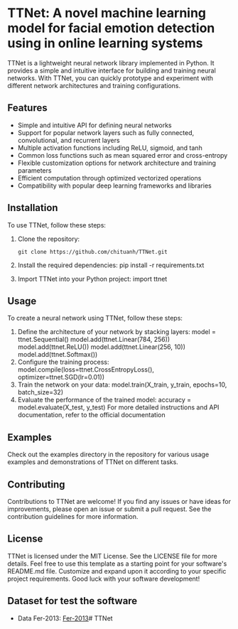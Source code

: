 # TTNet: A novel machine learning model for facial emotion detection using in online learning systems
TTNet is a lightweight neural network library implemented in Python. It provides a simple and intuitive interface for building and training neural networks. With TTNet, you can quickly prototype and experiment with different network architectures and training configurations.

## Features

- Simple and intuitive API for defining neural networks
- Support for popular network layers such as fully connected, convolutional, and recurrent layers
- Multiple activation functions including ReLU, sigmoid, and tanh
- Common loss functions such as mean squared error and cross-entropy
- Flexible customization options for network architecture and training parameters
- Efficient computation through optimized vectorized operations
- Compatibility with popular deep learning frameworks and libraries

## Installation

To use TTNet, follow these steps:

1. Clone the repository:

   ```shell
   git clone https://github.com/chituanh/TTNet.git

2. Install the required dependencies:
pip install -r requirements.txt

3. Import TTNet into your Python project:
import ttnet
## Usage
To create a neural network using TTNet, follow these steps:
1. Define the architecture of your network by stacking layers:
model = ttnet.Sequential()
model.add(ttnet.Linear(784, 256))
model.add(ttnet.ReLU())
model.add(ttnet.Linear(256, 10))
model.add(ttnet.Softmax())
2. Configure the training process:
model.compile(loss=ttnet.CrossEntropyLoss(), optimizer=ttnet.SGD(lr=0.01))
3. Train the network on your data:
model.train(X_train, y_train, epochs=10, batch_size=32)
4. Evaluate the performance of the trained model:
accuracy = model.evaluate(X_test, y_test)
For more detailed instructions and API documentation, refer to the official documentation

## Examples
Check out the examples directory in the repository for various usage examples and demonstrations of TTNet on different tasks.

## Contributing
Contributions to TTNet are welcome! If you find any issues or have ideas for improvements, please open an issue or submit a pull request. See the contribution guidelines for more information.

## License
TTNet is licensed under the MIT License. See the LICENSE file for more details.
Feel free to use this template as a starting point for your software's README.md file. Customize and expand upon it according to your specific project requirements. Good luck with your software development!

## Dataset for test the software
 - Data Fer-2013: [Fer-2013](https://www.kaggle.com/datasets/msambare/fer2013)# TTNet
